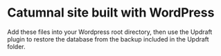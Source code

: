 # Catumnal site built with WordPress

Add these files into your Wordpress root directory, then use the Updraft plugin to restore the database from the backup included in the Updraft folder.
